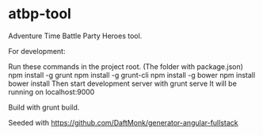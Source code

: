 atbp-tool
=========

Adventure Time Battle Party Heroes tool.

For development:

Run these commands in the project root. (The folder with package.json)
npm install -g grunt
npm install -g grunt-cli
npm install -g bower
npm install
bower install
Then start development server with
grunt serve
It will be running on localhost:9000

Build with grunt build.


Seeded with https://github.com/DaftMonk/generator-angular-fullstack

